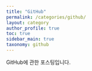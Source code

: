 ```yaml
---
title: "GitHub"
permalink: /categories/github/
layout: category
author_profile: true
toc: true
sidebar_main: true
taxonomy: github
---
```

GitHub에 관한 포스팅입니다.<br>